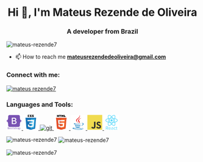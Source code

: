 <h1 align="center">Hi 👋, I'm Mateus Rezende de Oliveira</h1>
<h3 align="center">A developer from Brazil</h3>

<p align="left"> <img src="https://komarev.com/ghpvc/?username=mateus-rezende7&label=Profile%20views&color=0e75b6&style=flat" alt="mateus-rezende7" /> </p>

- 📫 How to reach me **mateusrezendedeoliveira@gmail.com**

<h3 align="left">Connect with me:</h3>
<p align="left">
<a href="https://linkedin.com/in/mateus rezende7" target="blank"><img align="center" src="https://raw.githubusercontent.com/rahuldkjain/github-profile-readme-generator/master/src/images/icons/Social/linked-in-alt.svg" alt="mateus rezende7" height="30" width="40" /></a>
</p>

<h3 align="left">Languages and Tools:</h3>
<p align="left"> <a href="https://getbootstrap.com" target="_blank" rel="noreferrer"> <img src="https://raw.githubusercontent.com/devicons/devicon/master/icons/bootstrap/bootstrap-plain-wordmark.svg" alt="bootstrap" width="40" height="40"/> </a> <a href="https://www.w3schools.com/css/" target="_blank" rel="noreferrer"> <img src="https://raw.githubusercontent.com/devicons/devicon/master/icons/css3/css3-original-wordmark.svg" alt="css3" color="black" width="40" height="40"/> </a> <a href="https://git-scm.com/" target="_blank" rel="noreferrer"> <img src="https://www.vectorlogo.zone/logos/git-scm/git-scm-icon.svg" alt="git" width="40" height="40"/> </a> <a href="https://www.w3.org/html/" target="_blank" rel="noreferrer"> <img src="https://raw.githubusercontent.com/devicons/devicon/master/icons/html5/html5-original-wordmark.svg" alt="html5" width="40" height="40"/> </a> <a href="https://www.java.com" target="_blank" rel="noreferrer"> <img src="https://raw.githubusercontent.com/devicons/devicon/master/icons/java/java-original.svg" alt="java" width="40" height="40"/> </a> <a href="https://developer.mozilla.org/en-US/docs/Web/JavaScript" target="_blank" rel="noreferrer"> <img src="https://raw.githubusercontent.com/devicons/devicon/master/icons/javascript/javascript-original.svg" alt="javascript" width="40" height="40"/> </a> <a href="https://reactjs.org/" target="_blank" rel="noreferrer"> <img src="https://raw.githubusercontent.com/devicons/devicon/master/icons/react/react-original-wordmark.svg" alt="react" width="40" height="40"/> </a> </p>

<p><img align="left" src="https://github-readme-stats.vercel.app/api/top-langs?username=mateus-rezende7&show_icons=true&locale=en&layout=compact" alt="mateus-rezende7" /></p>

<p>&nbsp;<img align="center" src="https://github-readme-stats.vercel.app/api?username=mateus-rezende7&show_icons=true&locale=en" alt="mateus-rezende7" /></p>

<p><img align="center" src="https://github-readme-streak-stats.herokuapp.com/?user=mateus-rezende7&" alt="mateus-rezende7" /></p>
